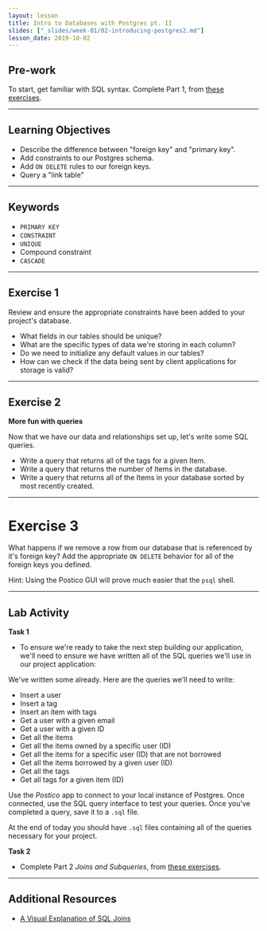 ```yaml
---
layout: lesson
title: Intro to Databases with Postgres pt. II
slides: ["_slides/week-01/02-introducing-postgres2.md"]
lesson_date: 2019-10-02
---
```


## Pre-work

To start, get familiar with SQL syntax. Complete Part 1, from [these exercises](https://www.pgexercises.com/questions/basic/).

---

## Learning Objectives

- Describe the difference between "foreign key" and "primary key".
- Add constraints to our Postgres schema.
- Add `ON DELETE` rules to our foreign keys.
- Query a "link table"

---

## Keywords

- `PRIMARY KEY`
- `CONSTRAINT`
- `UNIQUE`
- Compound constraint
- `CASCADE`

---

## Exercise 1

Review and ensure the appropriate constraints have been added to your project's database.

- What fields in our tables should be unique?
- What are the specific types of data we're storing in each column?
- Do we need to initialize any default values in our tables?
- How can we check if the data being sent by client applications for storage is valid?

---

## Exercise 2

**More fun with queries**

Now that we have our data and relationships set up, let's write some SQL queries.

- Write a query that returns all of the tags for a given Item.
- Write a query that returns the number of Items in the database.
- Write a query that returns all of the Items in your database sorted by most recently created.

---

# Exercise 3

What happens if we remove a row from our database that is referenced by it's foreign key?
Add the appropriate `ON DELETE` behavior for all of the foreign keys you defined.

Hint: Using the Postico GUI will prove much easier that the `psql` shell.

---

## Lab Activity

**Task 1**

- To ensure we're ready to take the next step building our application,
  we'll need to ensure we have written all of the SQL queries we'll use in
  our project application:

We've written some already. Here are the queries we'll need to write:

- Insert a user
- Insert a tag
- Insert an item with tags
- Get a user with a given email
- Get a user with a given ID
- Get all the items
- Get all the items owned by a specific user (ID)
- Get all the items for a specific user (ID) that are not borrowed
- Get all the items borrowed by a given user (ID)
- Get all the tags
- Get all tags for a given item (ID)

Use the _Postico_ app to connect to your local instance of Postgres. Once connected, use the
SQL query interface to test your queries. Once you've completed a query, save it to a `.sql` file.

At the end of today you should have `.sql` files containing all of the queries necessary for your project.

**Task 2**

- Complete Part 2 _Joins and Subqueries_, from [these exercises](https://pgexercises.com/questions/joins/).

---

## Additional Resources

- [A Visual Explanation of SQL Joins](https://blog.codinghorror.com/a-visual-explanation-of-sql-joins/)
